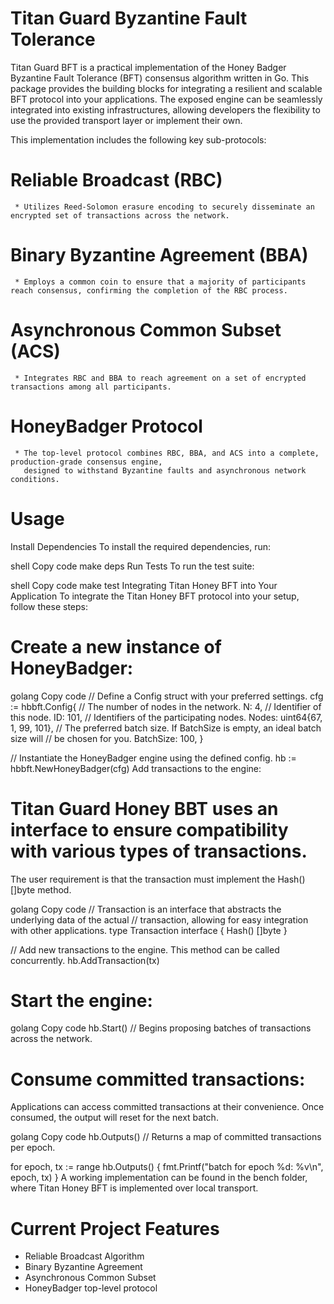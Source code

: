 # Titan Guard Byzantine Fault Tolerance
   Titan Guard BFT is a practical implementation of the Honey Badger Byzantine Fault Tolerance (BFT) consensus algorithm written in Go. 
   This package provides the building blocks for integrating a resilient and scalable BFT protocol into your applications.
   The exposed engine can be seamlessly integrated into existing infrastructures, allowing developers the flexibility to
   use the provided transport layer or implement their own.

   This implementation includes the following key sub-protocols:

   # Reliable Broadcast (RBC)
     * Utilizes Reed-Solomon erasure encoding to securely disseminate an encrypted set of transactions across the network.
   # Binary Byzantine Agreement (BBA)
     * Employs a common coin to ensure that a majority of participants reach consensus, confirming the completion of the RBC process.
   # Asynchronous Common Subset (ACS)
     * Integrates RBC and BBA to reach agreement on a set of encrypted transactions among all participants.
   # HoneyBadger Protocol
     * The top-level protocol combines RBC, BBA, and ACS into a complete, production-grade consensus engine, 
       designed to withstand Byzantine faults and asynchronous network conditions.

# Usage
  Install Dependencies
  To install the required dependencies, run:

  shell
  Copy code
  make deps
  Run Tests
  To run the test suite:

  shell
  Copy code
  make test
  Integrating Titan Honey BFT into Your Application
  To integrate the Titan Honey BFT protocol into your setup, follow these steps:

# Create a new instance of HoneyBadger:

  golang
  Copy code
  // Define a Config struct with your preferred settings.
  cfg := hbbft.Config{
      // The number of nodes in the network.
      N: 4,
      // Identifier of this node.
      ID: 101,
      // Identifiers of the participating nodes.
      Nodes: uint64{67, 1, 99, 101},
      // The preferred batch size. If BatchSize is empty, an ideal batch size will
      // be chosen for you.
      BatchSize: 100,
  }
  
  // Instantiate the HoneyBadger engine using the defined config.
  hb := hbbft.NewHoneyBadger(cfg)
  Add transactions to the engine:
  
# Titan Guard Honey BBT uses an interface to ensure compatibility with various types of transactions.
  The user requirement is that the transaction must implement the Hash() []byte method.

  golang
  Copy code
  // Transaction is an interface that abstracts the underlying data of the actual
  // transaction, allowing for easy integration with other applications.
  type Transaction interface {
    Hash() []byte
  }
  
  // Add new transactions to the engine. This method can be called concurrently.
  hb.AddTransaction(tx)

# Start the engine:

  golang
  Copy code
  hb.Start() // Begins proposing batches of transactions across the network.

# Consume committed transactions:

  Applications can access committed transactions at their convenience. Once consumed, the output will reset for the next batch.

  golang
  Copy code
  hb.Outputs() // Returns a map of committed transactions per epoch.
  
  for epoch, tx := range hb.Outputs() {
    fmt.Printf("batch for epoch %d: %v\n", epoch, tx)
  }
  A working implementation can be found in the bench folder, where Titan Honey BFT is implemented over local transport.

# Current Project Features
   * Reliable Broadcast Algorithm
   * Binary Byzantine Agreement
   * Asynchronous Common Subset
   * HoneyBadger top-level protocol
